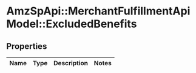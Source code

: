 # AmzSpApi::MerchantFulfillmentApiModel::ExcludedBenefits

## Properties
Name | Type | Description | Notes
------------ | ------------- | ------------- | -------------

